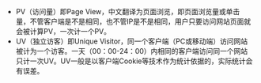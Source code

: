 



- PV（访问量）即Page View，中文翻译为页面浏览，即页面浏览量或单击量，不管客户端是不是相同，也不管IP是不是相同，用户只要访问网站页面就会被计算PV，一次计一个PV。
- UV（独立访客）即Unique Visitor，同一个客户端（PC或移动端）访问网站被计为一个访客。一天（00：00-24：00）内相同的客户端访问同一个网站只计一次UV。UV一般是以客户端Cookie等技术作为统计依据的，实际统计会有误差。
